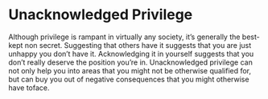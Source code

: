 # Unacknowledged Privilege

Although privilege is rampant in virtually any society, it’s generally the best-kept non secret. Suggesting that others have it suggests that you are just unhappy you don’t have it. Acknowledging it in yourself suggests that you don’t really deserve the position you’re in. Unacknowledged privilege can not only help you into areas that you might not be otherwise qualified for, but can buy you out of negative consequences that you might otherwise have toface.
